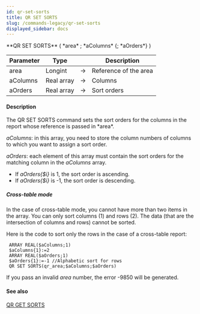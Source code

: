 ```yaml
---
id: qr-set-sorts
title: QR SET SORTS
slug: /commands-legacy/qr-set-sorts
displayed_sidebar: docs
---
```


<!--REF #_command_.QR SET SORTS.Syntax-->**QR SET SORTS** ( *area* ; *aColumns* {; *aOrders*} )<!-- END REF-->
<!--REF #_command_.QR SET SORTS.Params-->
| Parameter | Type |  | Description |
| --- | --- | --- | --- |
| area | Longint | &rarr; | Reference of the area |
| aColumns | Real array | &rarr; | Columns |
| aOrders | Real array | &rarr; | Sort orders |

<!-- END REF-->

#### Description 

<!--REF #_command_.QR SET SORTS.Summary-->The QR SET SORTS command sets the sort orders for the columns in the report whose reference is passed in *area*.<!-- END REF-->

*aColumns*: in this array, you need to store the column numbers of columns to which you want to assign a sort order.

*aOrders*: each element of this array must contain the sort orders for the matching column in the *aColumns* array. 

* If *aOrders{$i}* is 1, the sort order is ascending.
* If *aOrders{$i}* is -1, the sort order is descending.

##### Cross-table mode 

In the case of cross-table mode, you cannot have more than two items in the array. You can only sort columns (1) and rows (2). The data (that are the intersection of columns and rows) cannot be sorted.

Here is the code to sort only the rows in the case of a cross-table report:

```4d
 ARRAY REAL($aColumns;1)
 $aColumns{1}:=2
 ARRAY REAL($aOrders;1)
 $aOrders{1}:=-1 //Alphabetic sort for rows
 QR SET SORTS(qr_area;$aColumns;$aOrders)
```

If you pass an invalid *area* number, the error -9850 will be generated.

#### See also 

[QR GET SORTS](qr-get-sorts.md)  